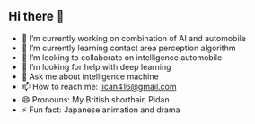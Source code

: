 ## Hi there 👋


- 🔭 I’m currently working on combination of AI and automobile
- 🌱 I’m currently learning contact area perception algorithm
- 👯 I’m looking to collaborate on intelligence automobile
- 🤔 I’m looking for help with deep learning
- 💬 Ask me about intelligence machine
- 📫 How to reach me: lican416@gmail.com
- 😄 Pronouns: My British shorthair, Pidan
- ⚡ Fun fact: Japanese animation and drama
